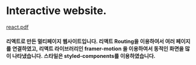 # Interactive website.
[react.pdf](https://github.com/yoonpee/react-website/files/6714086/react.pdf)


<h4>리액트로 만든 멀티페이지 웹사이트입니다. 리액트 Routing을 이용하여서 여러 페이지를 연결하였고, 리액트 라이브러리인 framer-motion 을 이용하여서 동적인 화면을 많이 나타냈습니다. 스타일은 styled-components를 이용하였습니다. </h4>
